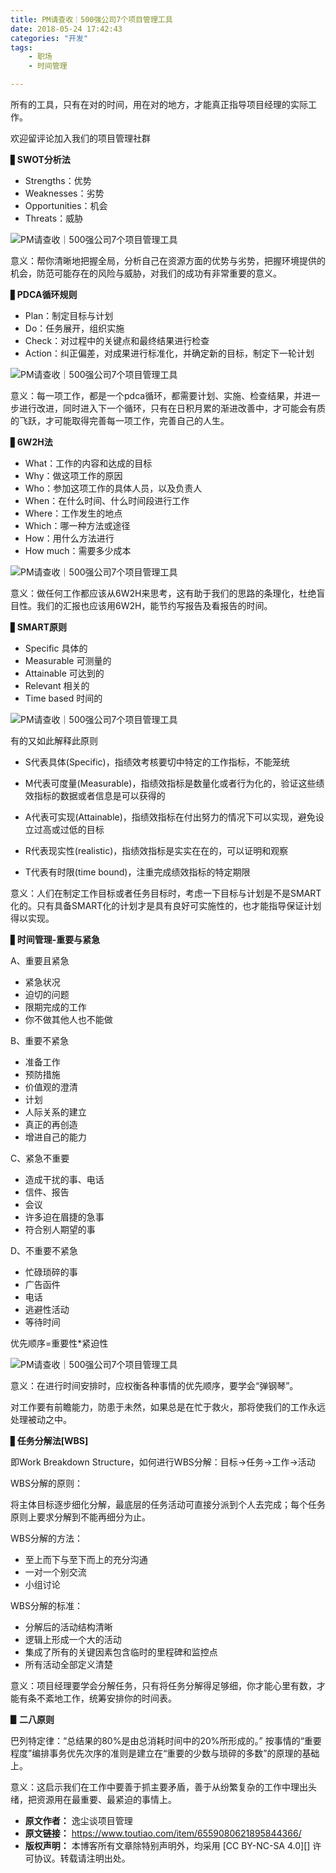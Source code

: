```yaml
---
title: PM请查收｜500强公司7个项目管理工具
date: 2018-05-24 17:42:43
categories: "开发"
tags:
	- 职场
	- 时间管理

---
```


所有的工具，只有在对的时间，用在对的地方，才能真正指导项目经理的实际工作。

欢迎留评论加入我们的项目管理社群

▋**SWOT分析法**

 *  Strengths：优势
 *  Weaknesses：劣势
 *  Opportunities：机会
 *  Threats：威胁

![PM请查收｜500强公司7个项目管理工具][PM_500_7]

意义：帮你清晰地把握全局，分析自己在资源方面的优势与劣势，把握环境提供的机会，防范可能存在的风险与威胁，对我们的成功有非常重要的意义。

▋**PDCA循环规则**

 *  Plan：制定目标与计划
 *  Do：任务展开，组织实施
 *  Check：对过程中的关键点和最终结果进行检查
 *  Action：纠正偏差，对成果进行标准化，并确定新的目标，制定下一轮计划

![PM请查收｜500强公司7个项目管理工具][PM_500_7 1]

意义：每一项工作，都是一个pdca循环，都需要计划、实施、检查结果，并进一步进行改进，同时进入下一个循环，只有在日积月累的渐进改善中，才可能会有质的飞跃，才可能取得完善每一项工作，完善自己的人生。

▋**6W2H法**

 *  What：工作的内容和达成的目标
 *  Why：做这项工作的原因
 *  Who：参加这项工作的具体人员，以及负责人
 *  When：在什么时间、什么时间段进行工作
 *  Where：工作发生的地点
 *  Which：哪一种方法或途径
 *  How：用什么方法进行
 *  How much：需要多少成本

![PM请查收｜500强公司7个项目管理工具][PM_500_7 2]

意义：做任何工作都应该从6W2H来思考，这有助于我们的思路的条理化，杜绝盲目性。我们的汇报也应该用6W2H，能节约写报告及看报告的时间。

▋**SMART原则**

 *  Specific 具体的
 *  Measurable 可测量的
 *  Attainable 可达到的
 *  Relevant 相关的
 *  Time based 时间的

![PM请查收｜500强公司7个项目管理工具][PM_500_7 3]

有的又如此解释此原则

 *  S代表具体(Specific)，指绩效考核要切中特定的工作指标，不能笼统

 *  M代表可度量(Measurable)，指绩效指标是数量化或者行为化的，验证这些绩效指标的数据或者信息是可以获得的

 *  A代表可实现(Attainable)，指绩效指标在付出努力的情况下可以实现，避免设立过高或过低的目标

 *  R代表现实性(realistic)，指绩效指标是实实在在的，可以证明和观察

 *  T代表有时限(time bound)，注重完成绩效指标的特定期限

意义：人们在制定工作目标或者任务目标时，考虑一下目标与计划是不是SMART化的。只有具备SMART化的计划才是具有良好可实施性的，也才能指导保证计划得以实现。

▋**时间管理-重要与紧急**

A、重要且紧急

 *  紧急状况
 *  迫切的问题
 *  限期完成的工作
 *  你不做其他人也不能做

B、重要不紧急

 *  准备工作
 *  预防措施
 *  价值观的澄清
 *  计划
 *  人际关系的建立
 *  真正的再创造
 *  增进自己的能力

C、紧急不重要

 *  造成干扰的事、电话
 *  信件、报告
 *  会议
 *  许多迫在眉捷的急事
 *  符合别人期望的事

D、不重要不紧急

 *  忙碌琐碎的事
 *  广告函件
 *  电话
 *  逃避性活动
 *  等待时间

优先顺序=重要性\*紧迫性

![PM请查收｜500强公司7个项目管理工具][PM_500_7 4]

意义：在进行时间安排时，应权衡各种事情的优先顺序，要学会“弹钢琴”。

对工作要有前瞻能力，防患于未然，如果总是在忙于救火，那将使我们的工作永远处理被动之中。

▋**任务分解法\[WBS\]**

即Work Breakdown Structure，如何进行WBS分解：目标→任务→工作→活动

WBS分解的原则：

将主体目标逐步细化分解，最底层的任务活动可直接分派到个人去完成；每个任务原则上要求分解到不能再细分为止。

WBS分解的方法：

 *  至上而下与至下而上的充分沟通
 *  一对一个别交流
 *  小组讨论

WBS分解的标准：

 *  分解后的活动结构清晰
 *  逻辑上形成一个大的活动
 *  集成了所有的关键因素包含临时的里程碑和监控点
 *  所有活动全部定义清楚

意义：项目经理要学会分解任务，只有将任务分解得足够细，你才能心里有数，才能有条不紊地工作，统筹安排你的时间表。

**▋二八原则**

巴列特定律：“总结果的80%是由总消耗时间中的20%所形成的。” 按事情的“重要程度”编排事务优先次序的准则是建立在“重要的少数与琐碎的多数”的原理的基础上。

意义：这启示我们在工作中要善于抓主要矛盾，善于从纷繁复杂的工作中理出头绪，把资源用在最重要、最紧迫的事情上。


[PM_500_7]: /pro/os/crawler/Y2MZ-YEF7-RUVR.jpg
[PM_500_7 1]: /pro/os/crawler/BRVZ-3YBY-MBQJ.jpg
[PM_500_7 2]: /pro/os/crawler/QYI6-3EEF-V322.jpg
[PM_500_7 3]: /pro/os/crawler/AIEF-73V2-MFBU.jpg
[PM_500_7 4]: /pro/os/crawler/I6ZV-YYMR-NAFN.jpg
 *  **原文作者：** 逸尘谈项目管理
 *  **原文链接：** https://www.toutiao.com/item/6559080621895844366/
 *  **版权声明：** 本博客所有文章除特别声明外，均采用 [CC BY-NC-SA 4.0][] 许可协议。转载请注明出处。